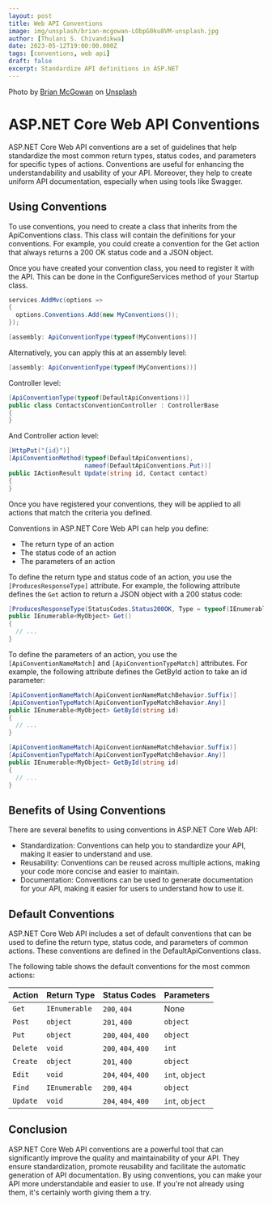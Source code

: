 ```yaml
---
layout: post
title: Web API Conventions
image: img/unsplash/brian-mcgowan-LObpG0ku8VM-unsplash.jpg
author: [Thulani S. Chivandikwa]
date: 2023-05-12T19:00:00.000Z
tags: [conventions, web api]
draft: false
excerpt: Standardize API definitions in ASP.NET
---
```


Photo by <a href="https://unsplash.com/@sushioutlaw?utm_source=unsplash&utm_medium=referral&utm_content=creditCopyText">Brian McGowan</a> on <a href="https://unsplash.com/photos/LObpG0ku8VM?utm_source=unsplash&utm_medium=referral&utm_content=creditCopyText">Unsplash</a>

# ASP.NET Core Web API Conventions

ASP.NET Core Web API conventions are a set of guidelines that help standardize the most common return types, status codes, and parameters for specific types of actions. Conventions are useful for enhancing the understandability and usability of your API. Moreover, they help to create uniform API documentation, especially when using tools like Swagger.

## Using Conventions

To use conventions, you need to create a class that inherits from the ApiConventions class. This class will contain the definitions for your conventions. For example, you could create a convention for the Get action that always returns a 200 OK status code and a JSON object.

Once you have created your convention class, you need to register it with the API. This can be done in the ConfigureServices method of your Startup class.

```csharp
services.AddMvc(options =>
{
  options.Conventions.Add(new MyConventions());
});

[assembly: ApiConventionType(typeof(MyConventions))]
```

Alternatively, you can apply this at an assembly level:

```csharp
[assembly: ApiConventionType(typeof(MyConventions))]
```

Controller level:

```csharp
[ApiConventionType(typeof(DefaultApiConventions))]
public class ContactsConventionController : ControllerBase
{
}
```

And Controller action level:

```csharp
[HttpPut("{id}")]
[ApiConventionMethod(typeof(DefaultApiConventions),
                     nameof(DefaultApiConventions.Put))]
public IActionResult Update(string id, Contact contact)
{
}
```

Once you have registered your conventions, they will be applied to all actions that match the criteria you defined.

Conventions in ASP.NET Core Web API can help you define:

* The return type of an action
* The status code of an action
* The parameters of an action

To define the return type and status code of an action, you use the `[ProducesResponseType]` attribute. For example, the following attribute defines the `Get` action to return a JSON object with a 200 status code:

```csharp
[ProducesResponseType(StatusCodes.Status200OK, Type = typeof(IEnumerable<MyObject>))]
public IEnumerable<MyObject> Get()
{
  // ...
}
```

To define the parameters of an action, you use the `[ApiConventionNameMatch]` and `[ApiConventionTypeMatch]` attributes. For example, the following attribute defines the GetById action to take an id parameter:

```csharp
[ApiConventionNameMatch(ApiConventionNameMatchBehavior.Suffix)]
[ApiConventionTypeMatch(ApiConventionTypeMatchBehavior.Any)]
public IEnumerable<MyObject> GetById(string id)
{
  // ...
}

[ApiConventionNameMatch(ApiConventionNameMatchBehavior.Suffix)]
[ApiConventionTypeMatch(ApiConventionTypeMatchBehavior.Any)]
public IEnumerable<MyObject> GetById(string id)
{
  // ...
}
```

## Benefits of Using Conventions

There are several benefits to using conventions in ASP.NET Core Web API:

* Standardization: Conventions can help you to standardize your API, making it easier to understand and use.
* Reusability: Conventions can be reused across multiple actions, making your code more concise and easier to maintain.
* Documentation: Conventions can be used to generate documentation for your API, making it easier for users to understand how to use it.

## Default Conventions

ASP.NET Core Web API includes a set of default conventions that can be used to define the return type, status code, and parameters of common actions. These conventions are defined in the DefaultApiConventions class.

The following table shows the default conventions for the most common actions:

| Action | Return Type | Status Codes | Parameters |
|---|---|---|---|
| `Get` | `IEnumerable` | `200`, `404` | None |
| `Post` | `object` | `201`, `400` | `object` |
| `Put` | `object` | `200`, `404`, `400` | `object` |
| `Delete` | `void` | `200`, `404`, `400` | `int` |
| `Create` | `object` | `201`, `400` | `object` |
| `Edit` | `void` | `204`, `404`, `400` | `int`, `object` |
| `Find` | `IEnumerable` | `200`, `404` | `object` |
| `Update` | `void` | `204`, `404`, `400` | `int`, `object` |

## Conclusion

ASP.NET Core Web API conventions are a powerful tool that can significantly improve the quality and maintainability of your API. They ensure standardization, promote reusability and facilitate the automatic generation of API documentation. By using conventions, you can make your API more understandable and easier to use. If you're not already using them, it's certainly worth giving them a try.
